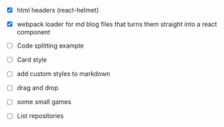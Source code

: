 

- [x] html headers (react-helmet)

- [x] webpack loader for md blog files that turns them straight into a react component
- [ ] Code splitting example
- [ ] Card style
- [ ] add custom styles to markdown

- [ ] drag and drop

- [ ] some small games

- [ ] List repositories